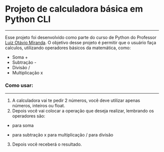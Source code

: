 # Projeto de calculadora básica em Python CLI
---
Esse projeto foi desenvolvido como parte do curso de Python do Professor 	[Luiz Otávio Miranda](https://www.udemy.com/user/luiz-otavio-miranda/). O objetivo desse projeto é permitir que o usuário faça calculos, utilizando operadores básicos da matemática, como:

* Soma + 
* Subtração -
* Divisão /
* Multiplicação x

### Como usar:
---
1. A calculadora vai te pedir 2 números, você deve utilizar apenas números, inteiros ou float.
2. Depois você vai colocar a operação que deseja realizar, lembrando os operadores são:
  + para soma
  - para subtração
  x para multiplicação
  / para divisão
3. Depois você receberá o resultado.
